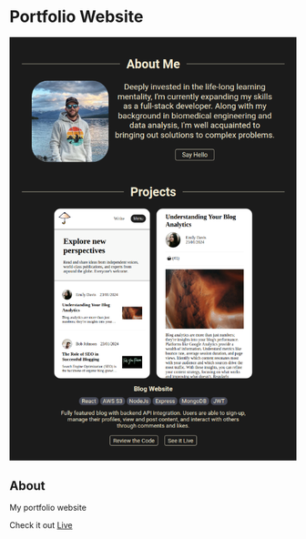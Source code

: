 # Portfolio Website

![Image](/src/assets/images/UI.png)

## About

My portfolio website

Check it out [Live](https://pbrebner.github.io/)

